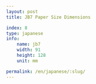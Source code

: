 ```yaml
---
layout: post
title: JB7 Paper Size Dimensions

index: 8
type: japanese
info:
    name: jb7
    width: 91
    height: 128
    unit: mm

permalink: /en/japanese/:slug/
---
```



